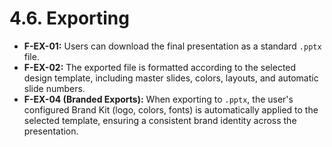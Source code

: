 # 4.6. Exporting

*   **F-EX-01:** Users can download the final presentation as a standard `.pptx` file.
*   **F-EX-02:** The exported file is formatted according to the selected design template, including master slides, colors, layouts, and automatic slide numbers.
*   **F-EX-04 (Branded Exports):** When exporting to `.pptx`, the user's configured Brand Kit (logo, colors, fonts) is automatically applied to the selected template, ensuring a consistent brand identity across the presentation.
